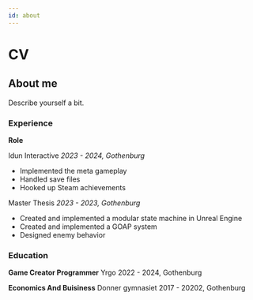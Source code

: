```yaml
---
id: about
---
```


# CV

## About me

Describe yourself a bit. 

### Experience
**Role** 

Idun Interactive
_2023 - 2024, Gothenburg_

- Implemented the meta gameplay
- Handled save files
- Hooked up Steam achievements

Master Thesis
_2023 - 2023, Gothenburg_
- Created and implemented a modular state machine in Unreal Engine
- Created and implemented a GOAP system
- Designed enemy behavior
### Education

**Game Creator Programmer** Yrgo 2022 - 2024, Gothenburg

**Economics And Buisiness**
Donner gymnasiet 
2017 - 20202, Gothenburg